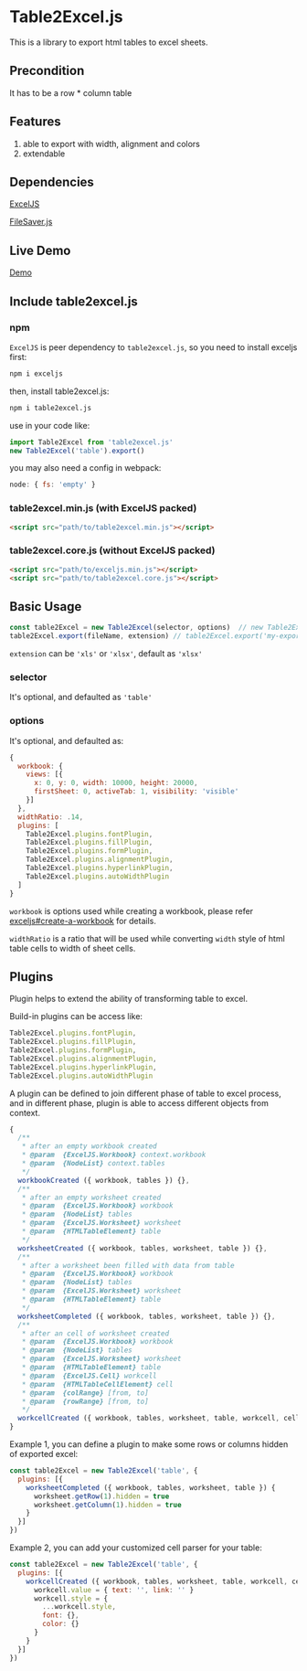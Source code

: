 # Table2Excel.js

This is a library to export html tables to excel sheets.

## Precondition

It has to be a row * column table

## Features

1. able to export with width, alignment and colors
2. extendable

## Dependencies

[ExcelJS](https://github.com/guyonroche/exceljs)

[FileSaver.js](https://github.com/eligrey/FileSaver.js)

## Live Demo

[Demo](https://jackgit.github.io/table2excel.js/index.html)

## Include table2excel.js

### npm

`ExcelJS` is peer dependency to `table2excel.js`, so you need to install exceljs first:

```bash
npm i exceljs
```

then, install table2excel.js:

```bash
npm i table2excel.js
```

use in your code like:

```js
import Table2Excel from 'table2excel.js'
new Table2Excel('table').export()
```

you may also need a config in webpack:

```js
node: { fs: 'empty' }
```

### table2excel.min.js (with ExcelJS packed)

```html
<script src="path/to/table2excel.min.js"></script>
```

### table2excel.core.js (without ExcelJS packed)

```html
<script src="path/to/exceljs.min.js"></script>
<script src="path/to/table2excel.core.js"></script>
```

## Basic Usage

```js
const table2Excel = new Table2Excel(selector, options)  // new Table2Excel('table')
table2Excel.export(fileName, extension) // table2Excel.export('my-exported-table', 'xlsx')
```

`extension` can be `'xls'` or `'xlsx'`, default as `'xlsx'`

### selector

It's optional, and defaulted as `'table'`

### options

It's optional, and defaulted as:

```js
{
  workbook: {
    views: [{
      x: 0, y: 0, width: 10000, height: 20000,
      firstSheet: 0, activeTab: 1, visibility: 'visible'
    }]
  },
  widthRatio: .14,
  plugins: [
    Table2Excel.plugins.fontPlugin,
    Table2Excel.plugins.fillPlugin,
    Table2Excel.plugins.formPlugin,
    Table2Excel.plugins.alignmentPlugin,
    Table2Excel.plugins.hyperlinkPlugin,
    Table2Excel.plugins.autoWidthPlugin
  ]
}
```

`workbook` is options used while creating a workbook, please
refer [exceljs#create-a-workbook](https://github.com/guyonroche/exceljs#create-a-workbook) for details.

`widthRatio` is a ratio that will be used while converting `width` style of html table cells to width of sheet cells.

## Plugins

Plugin helps to extend the ability of transforming table to excel.

Build-in plugins can be access like:

```js
Table2Excel.plugins.fontPlugin,
Table2Excel.plugins.fillPlugin,
Table2Excel.plugins.formPlugin,
Table2Excel.plugins.alignmentPlugin,
Table2Excel.plugins.hyperlinkPlugin,
Table2Excel.plugins.autoWidthPlugin
```

A plugin can be defined to join different phase of table to excel process, and in different phase, plugin is able to
access different objects from context.

```js
{
  /**
   * after an empty workbook created
   * @param  {ExcelJS.Workbook} context.workbook
   * @param  {NodeList} context.tables   
   */
  workbookCreated ({ workbook, tables }) {},
  /**
   * after an empty worksheet created
   * @param  {ExcelJS.Workbook} workbook
   * @param  {NodeList} tables
   * @param  {ExcelJS.Worksheet} worksheet
   * @param  {HTMLTableElement} table
   */
  worksheetCreated ({ workbook, tables, worksheet, table }) {},
  /**
   * after a worksheet been filled with data from table
   * @param  {ExcelJS.Workbook} workbook
   * @param  {NodeList} tables
   * @param  {ExcelJS.Worksheet} worksheet
   * @param  {HTMLTableElement} table
   */
  worksheetCompleted ({ workbook, tables, worksheet, table }) {},
  /**
   * after an cell of worksheet created
   * @param  {ExcelJS.Workbook} workbook
   * @param  {NodeList} tables
   * @param  {ExcelJS.Worksheet} worksheet
   * @param  {HTMLTableElement} table
   * @param  {ExcelJS.Cell} workcell
   * @param  {HTMLTableCellElement} cell
   * @param  {colRange} [from, to]
   * @param  {rowRange} [from, to]
   */
  workcellCreated ({ workbook, tables, worksheet, table, workcell, cell, cellStyle, colRange, rowRange }) {}
}
```

Example 1, you can define a plugin to make some rows or columns hidden of exported excel:

```js
const table2Excel = new Table2Excel('table', {
  plugins: [{
    worksheetCompleted ({ workbook, tables, worksheet, table }) {
      worksheet.getRow(1).hidden = true
      worksheet.getColumn(1).hidden = true
    }
  }]
})
```

Example 2, you can add your customized cell parser for your table:

```js
const table2Excel = new Table2Excel('table', {
  plugins: [{
    workcellCreated ({ workbook, tables, worksheet, table, workcell, cell, cellStyle, rowRange, colRange }) {
      workcell.value = { text: '', link: '' }
      workcell.style = {
        ...workcell.style,
        font: {},
        color: {}
      }
    }
  }]
})
```
